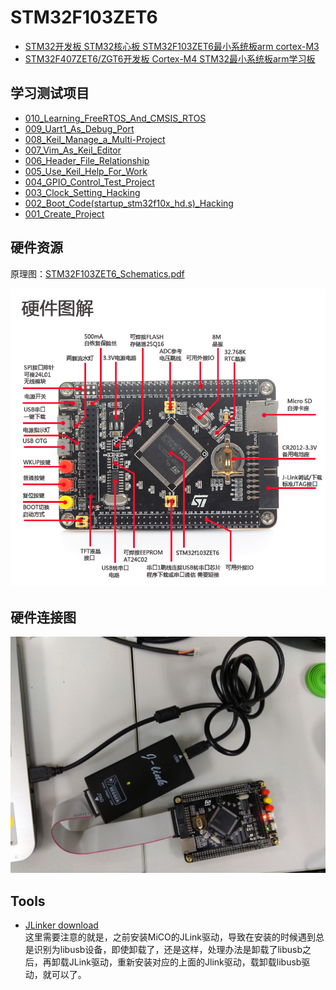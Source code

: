 # STM32F103ZET6

* [STM32开发板 STM32核心板 STM32F103ZET6最小系统板arm cortex-M3](https://item.taobao.com/item.htm?spm=a1z09.2.0.0.2ed6e797TyOpRb&id=44397497604&_u=4cfhpg21a28)
* [STM32F407ZET6/ZGT6开发板 Cortex-M4 STM32最小系统板arm学习板](https://item.taobao.com/item.htm?spm=a1z09.2.0.0.2ed6e797TyOpRb&id=524482277610&_u=4cfhpg259ef)

## 学习测试项目

* [010_Learning_FreeRTOS_And_CMSIS_RTOS](src/010_Learning_FreeRTOS_And_CMSIS_RTOS.md)
* [009_Uart1_As_Debug_Port](src/009_Uart1_As_Debug_Port.md)
* [008_Keil_Manage_a_Multi-Project](src/008_Keil_Manage_a_Multi-Project.md)
* [007_Vim_As_Keil_Editor](src/007_Vim_As_Keil_Editor.md)
* [006_Header_File_Relationship](src/006_Header_File_Relationship.md)
* [005_Use_Keil_Help_For_Work](src/005_Use_Keil_Help_For_Work.md)
* [004_GPIO_Control_Test_Project](src/004_GPIO_Control_Test_Project.md)
* [003_Clock_Setting_Hacking](src/003_Clock_Setting_Hacking.md)
* [002_Boot_Code(startup_stm32f10x_hd.s)_Hacking](src/002_Boot_Code_Hacking.md)
* [001_Create_Project](src/001_Create_Project.md)

## 硬件资源

原理图：[STM32F103ZET6_Schematics.pdf](tools/STM32F103ZET6_Schematics.pdf)

![img/STM32F103ZET_Mainboard.jpg](img/STM32F103ZET_Mainboard.jpg)

## 硬件连接图

![img/Connect_Hardware.jpg](img/Connect_Hardware.jpg)

## Tools

* [JLinker download](src/jlink.zip)  
这里需要注意的就是，之前安装MiCO的JLink驱动，导致在安装的时候遇到总是识别为libusb设备，即使卸载了，还是这样，处理办法是卸载了libusb之后，再卸载JLink驱动，重新安装对应的上面的Jlink驱动，载卸载libusb驱动，就可以了。

